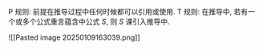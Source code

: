 P 规则: 前提在推导过程中任何时候都可以引用或使用. 
T 规则: 在推导中, 若有一个或多个公式重言蕴含中公式 $S$, 则 $S$ 课引入推导中. 

![[Pasted image 20250109163039.png]]